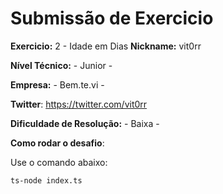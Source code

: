 # Submissão de Exercicio

**Exercicio:** 2 - Idade em Dias
**Nickname:** vit0rr

**Nível Técnico:** - Junior -

**Empresa:** - Bem.te.vi -

**Twitter**: https://twitter.com/vit0rr

**Dificuldade de Resolução:** - Baixa -


**Como rodar o desafio**: 

Use o comando abaixo: 
```bash
ts-node index.ts
```
